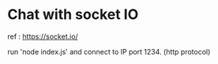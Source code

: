 # Chat with socket IO

ref : https://socket.io/

run 'node index.js' and connect to IP port 1234. (http protocol)